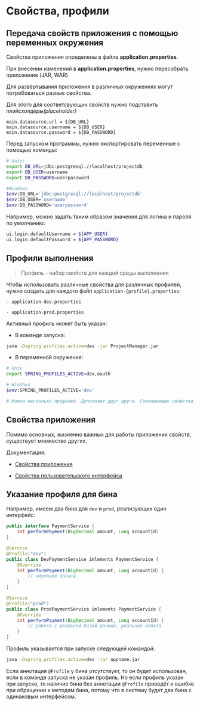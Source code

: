 # Свойства, профили

## Передача свойств приложения с помощью переменных окружения

Свойства приложения определены в файле **application.properties**.

При внесении изменений в **application.properties**, нужно пересобрать приложение (JAR, WAR) 

Для развёртывания приложения в различных окружениях могут потребоваться разные свойства.

Для этого для соответсвующих свойств нужно подставить _плэйсхолдеры(placeholder)_ 

```
main.datasource.url = ${DB_URL}
main.datasource.username = ${DB_USER}
main.datasource.password = ${DB_PASSWORD}
```

Перед запуском программы, нужно экспортировать переменные с помощью команды:

```bash
# Unix:
export DB_URL=jdbc:postgresql://localhost/projectdb
export DB_USER=username
export DB_PASSWORD=userpassword

#Windows
$env:DB_URL='jdbc:postgresql://localhost/projectdb'
$env:DB_USER='username'
$env:DB_PASSWORD='userpassword'
```

Например, можно задать таким образом значения для логина и пароля по умолчанию:

```bash
ui.login.defaultUsername = ${APP_USER}
ui.login.defaultPassword = ${APP_PASSWORD}
```

## Профили выполнения

> Профиль - набор свойств для каждой среды выполнения

Чтобы использовать различные свойства для различных профилей, нужно создать для каждого файл `application-{profile}.properties`:

    - application-dev.properties

    - application-prod.properties

Активный профиль может быть указан:

- В команде запуска:

```bash
java -Dspring.profiles.active=dev -jar ProjectManager.jar
```

- В переменной окружения:

```bash
# Unix
export SPRING_PROFILES_ACTIVE=dev,oauth 

# Windows
$env:SPRING_PROFILES_ACTIVE='dev'

# Можно несколько профилей. Дополняют друг друга. Совпадающие свойства переписываются последующим профилем.
```
## Свойства приложения

Помимо основных, жизненно важных для работы приложения свойств, существует множество других.

Документация:

- [Свойства приложения](https://docs.jmix.ru/jmix/app-properties.html)

- [Свойства пользовательского интерфейса](https://docs.jmix.ru/jmix/flow-ui/ui-properties.html)

## Указание профиля для бина

Например, имеем два бина для `dev` и `prod`, реализующих один интерфейс:

```java
public interface PaymentService {
    int performPayment(BigDecimal amount, Long accountId)
}

@Service
@Profile("dev")
public class DevPaymentService imlements PaymentService {
    @Override
    int performPayment(BigDecimal amount, Long accountId) {
        // эмуляция оплаты
    }
}

@Service
@Profile("prod")
public class ProdPaymentService imlements PaymentService {
    @Override
    int performPayment(BigDecimal amount, Long accountId) {
        // работа с реальной базой данных, реальная оплата
    }
}
```

Профиль указывается при запуске следующей командой:

```bash
java -Dspring.profiles.active=dev -jar appname.jar
```
Если аннотация `@Profile` у бина отсутствует, то он будет использован, если в команде запуска не указан профиль. Но если профиль указан при запуске, то наличие бина без аннотации `@Profile` приведёт к ошибке при обращении к методам бина, потому что в систему будет два бина с одинаковым интерфейсом.

